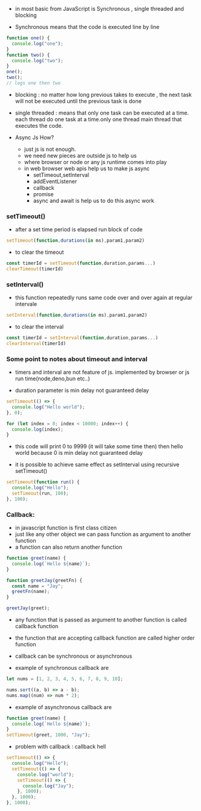 - in most basic from JavaScript is Synchronous , single threaded and blocking

- Synchronous means that the code is executed line by line

```js
function one() {
  console.log("one");
}
function two() {
  console.log("two");
}
one();
two();
// logs one then two
```

- blocking : no matter how long previous takes to execute , the next task will not be executed until the previous task is done

- single threaded : means that only one task can be executed at a time. each thread do one task at a time.only one thread main thread that executes the code.

- Async Js How?
  - just js is not enough.
  - we need new pieces are outside js to help us
  - where browser or node or any js runtime comes into play
  - in web browser web apis help us to make js async
    - setTimeout,setInterval
    - addEventListener
    - callback
    - promise
    - async and await is help us to do this async work

### setTimeout()

- after a set time period is elapsed run block of code

```js
setTimeout(function,durations(in ms),param1,param2)
```

- to clear the timeout

```js
const timerId = setTimeout(function,duration,params...)
clearTimeout(timerId)
```

### setInterval()

- this function repeatedly runs same code over and over again at regular intervale

```js
setInterval(function,durations(in ms),param1,param2)
```

- to clear the interval

```js
const timerId = setInterval(function,duration,params...)
clearInterval(timerId)
```

### Some point to notes about timeout and interval

- timers and interval are not feature of js. implemented by browser or js run time(node,deno,bun etc..)

- duration parameter is min delay not guaranteed delay

```js
setTimeout(() => {
  console.log("Hello world");
}, 0);

for (let index = 0; index < 10000; index++) {
  console.log(index);
}
```

- this code will print 0 to 9999 (it will take some time then) then hello world because 0 is min delay not guaranteed delay

- it is possible to achieve same effect as setInterval using recursive setTimeout()

```js
setTimeout(function run() {
  console.log("Hello");
  setTimeout(run, 100);
}, 100);
```

### Callback:

- in javascript function is first class citizen
- just like any other object we can pass function as argument to another function
- a function can also return another function

```js
function greet(name) {
  console.log(`Hello ${name}`);
}

function greetJay(greetFn) {
  const name = "Jay";
  greetFn(name);
}

greetJay(greet);
```

- any function that is passed as argument to another function is called callback function

- the function that are accepting callback function are called higher order function

- callback can be synchronous or asynchronous

- example of synchronous callback are

```js
let nums = [1, 2, 3, 4, 5, 6, 7, 8, 9, 10];

nums.sort((a, b) => a - b);
nums.map((num) => num * 2);
```

- example of asynchronous callback are

```js
function greet(name) {
  console.log(`Hello ${name}`);
}
setTimeout(greet, 1000, "Jay");
```

- problem with callback : callback hell

```js
setTimeout(() => {
  console.log("Hello");
  setTimeout(() => {
    console.log("world");
    setTimeout(() => {
      console.log("Jay");
    }, 1000);
  }, 1000);
}, 1000);
```